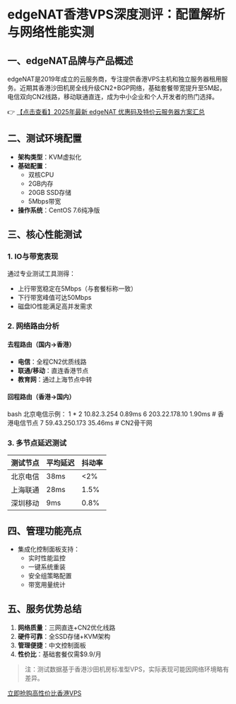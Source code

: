 # edgeNAT香港VPS深度测评：配置解析与网络性能实测

## 一、edgeNAT品牌与产品概述
edgeNAT是2019年成立的云服务商，专注提供香港VPS主机和独立服务器租用服务。近期其香港沙田机房全线升级CN2+BGP网络，基础套餐带宽提升至5M起，电信双向CN2线路，移动联通直连，成为中小企业和个人开发者的热门选择。

👉 [【点击查看】2025年最新 edgeNAT 优惠码及特价云服务器方案汇总](https://bit.ly/edgenat)

## 二、测试环境配置
- **架构类型**：KVM虚拟化
- **基础配置**：
  - 双核CPU
  - 2GB内存
  - 20GB SSD存储
  - 5Mbps带宽
- **操作系统**：CentOS 7.6纯净版

## 三、核心性能测试
### 1. IO与带宽表现
通过专业测试工具测得：
- 上行带宽稳定在5Mbps（与套餐标称一致）
- 下行带宽峰值可达50Mbps
- 磁盘IO性能满足高并发需求

### 2. 网络路由分析
#### 去程路由（国内→香港）
- **电信**：全程CN2优质线路
- **联通/移动**：直连香港节点
- **教育网**：通过上海节点中转

#### 回程路由（香港→国内）
bash
北京电信示例：
1  * 
2  10.82.3.254  0.89ms
6  203.22.178.10  1.90ms  # 香港电信节点
7  59.43.250.173  35.46ms  # CN2骨干网

### 3. 多节点延迟测试
| 测试节点 | 平均延迟 | 抖动率 |
|---------|---------|-------|
| 北京电信 | 38ms    | <2%   |
| 上海联通 | 28ms    | 1.5%  |
| 深圳移动 | 9ms     | 0.8%  |

## 四、管理功能亮点
- 集成化控制面板支持：
  - 实时性能监控
  - 一键系统重装
  - 安全组策略配置
  - 带宽用量统计

## 五、服务优势总结
1. **网络质量**：三网直连+CN2优化线路
2. **硬件可靠**：全SSD存储+KVM架构
3. **管理便捷**：中文控制面板
4. **性价比**：基础套餐仅需$9.9/月

> 注：测试数据基于香港沙田机房标准型VPS，实际表现可能因网络环境略有差异。

[立即抢购高性价比香港VPS](https://bit.ly/edgenat)